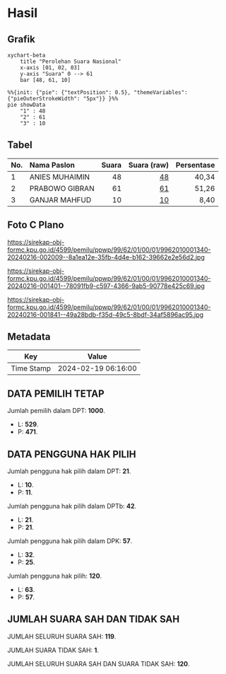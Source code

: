 # Hasil

## Grafik

```mermaid
xychart-beta
    title "Perolehan Suara Nasional"
    x-axis [01, 02, 03]
    y-axis "Suara" 0 --> 61
    bar [48, 61, 10]
```

```mermaid
%%{init: {"pie": {"textPosition": 0.5}, "themeVariables": {"pieOuterStrokeWidth": "5px"}} }%%
pie showData
    "1" : 48
    "2" : 61
    "3" : 10
```

## Tabel

| No. | Nama Paslon    | Suara | Suara (raw) | Persentase |
|:--- |:-------------- | -----:| -----------:| ----------:|
| 1   | ANIES MUHAIMIN | 48    | [48][p-1]   | 40,34      |
| 2   | PRABOWO GIBRAN | 61    | [61][p-2]   | 51,26      |
| 3   | GANJAR MAHFUD  | 10    | [10][p-3]   | 8,40       |


[p-1]: https://github.com/gigit-pemilu/pemilu-2024/blob/main/pilpres/hitung-suara/sub/99-luar-negeri/sub/62-kuala-lumpur-malaysia/sub/01-kuala-lumpur-malaysia/sub/0001-kuala-lumpur-malaysia/sub/340-tps-027/sub/paslon-1.txt
[p-2]: https://github.com/gigit-pemilu/pemilu-2024/blob/main/pilpres/hitung-suara/sub/99-luar-negeri/sub/62-kuala-lumpur-malaysia/sub/01-kuala-lumpur-malaysia/sub/0001-kuala-lumpur-malaysia/sub/340-tps-027/sub/paslon-2.txt
[p-3]: https://github.com/gigit-pemilu/pemilu-2024/blob/main/pilpres/hitung-suara/sub/99-luar-negeri/sub/62-kuala-lumpur-malaysia/sub/01-kuala-lumpur-malaysia/sub/0001-kuala-lumpur-malaysia/sub/340-tps-027/sub/paslon-3.txt

## Foto C Plano

https://sirekap-obj-formc.kpu.go.id/4599/pemilu/ppwp/99/62/01/00/01/9962010001340-20240216-002009--8a1ea12e-35fb-4d4e-b162-39662e2e56d2.jpg

https://sirekap-obj-formc.kpu.go.id/4599/pemilu/ppwp/99/62/01/00/01/9962010001340-20240216-001401--78091fb9-c597-4366-9ab5-90778e425c69.jpg

https://sirekap-obj-formc.kpu.go.id/4599/pemilu/ppwp/99/62/01/00/01/9962010001340-20240216-001841--49a28bdb-f35d-49c5-8bdf-34af5896ac95.jpg


## Metadata

| Key        | Value               |
| ---------- | ------------------- |
| Time Stamp | 2024-02-19 06:16:00 |


## DATA PEMILIH TETAP

Jumlah pemilih dalam DPT: **1000**.
 * L: **529**.
 * P: **471**.

## DATA PENGGUNA HAK PILIH

Jumlah pengguna hak pilih dalam DPT: **21**.
 * L: **10**.
 * P: **11**.

Jumlah pengguna hak pilih dalam DPTb: **42**.
 * L: **21**.
 * P: **21**.

Jumlah pengguna hak pilih dalam DPK: **57**.
 * L: **32**.
 * P: **25**.

Jumlah pengguna hak pilih: **120**.
 * L: **63**.
 * P: **57**.

## JUMLAH SUARA SAH DAN TIDAK SAH

JUMLAH SELURUH SUARA SAH: **119**.

JUMLAH SUARA TIDAK SAH: **1**.

JUMLAH SELURUH SUARA SAH DAN SUARA TIDAK SAH: **120**.


